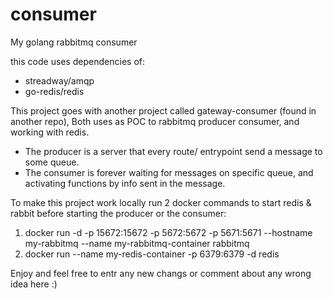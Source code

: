 # consumer
My golang rabbitmq consumer

this code uses dependencies of:
 * streadway/amqp
 * go-redis/redis
 
This project goes with another project called gateway-consumer (found in another repo),
Both uses as POC to rabbitmq producer consumer, and working with redis.

- The producer is a server that every route/ entrypoint send a message to some queue.
- The consumer is forever waiting for messages on specific queue, 
  and activating functions by info sent in the message.

To make this project work locally run 2 docker commands to start redis & rabbit before starting the producer or the consumer:
1) docker run -d -p 15672:15672 -p 5672:5672 -p 5671:5671 --hostname my-rabbitmq --name my-rabbitmq-container rabbitmq
2) docker run --name my-redis-container -p 6379:6379 -d redis

Enjoy and feel free to entr any new changs or comment about any wrong idea here :)
